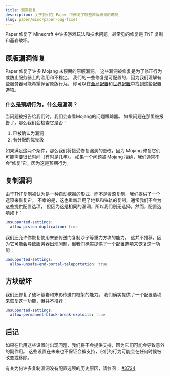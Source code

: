 ```yaml
---
title: 漏洞修复
description: 关于我们在 Paper 中修复了哪些原版漏洞的说明
slug: paper/misc/paper-bug-fixes
---
```


Paper 修复了 Minecraft 中许多游戏玩法和技术问题。最常见的修复是 TNT 复制和基岩破坏。

## 原版漏洞修复

Paper 修复了许多 Mojang 未预期的原版漏洞。
这些漏洞被修复是为了修正行为或防止服务器上的滥用和不稳定。
我们的一些修复是可配置的，因为我们理解有些服务器可能希望保留原版行为。
你可以在[全局配置](/paper/reference/global-configuration)和[世界配置](/paper/reference/world-configuration)中找到这些配置选项。

### 什么是预期行为，什么是漏洞？

当问题被报告给我们时，我们会查看Mojang的问题跟踪器。
如果问题在那里被报告了，那么我们会检查它是否：

1) 已被确认为漏洞
2) 有分配的优先级

如果满足这两个条件，那么我们将接受修复漏洞的更改，因为 Mojang 修复它们可能需要很长时间（有时是几年）。
如果一个问题被 Mojang 拒绝，我们通常不会“修复”它，因为这是预期行为。

## 复制漏洞

由于TNT复制被认为是一种自动挖掘的形式，而不是资源复制，我们提供了一个选项来恢复它。
不幸的是，这也重新启用了地毯和铁轨的复制，通常我们不会为这些提供配置选项，
但因为这是相同的漏洞，所以我们别无选择。然而，配置选项如下：

```yaml title="config/paper-global.yml"
unsupported-settings:
  allow-piston-duplication: true
```

我们还允许你恢复使用末影传送门复制沙子等重力方块的能力。
这并不推荐，因为它可能会导致服务器出现问题，但我们确实提供了一个配置选项来恢复这一功能：
```yaml title="config/paper-global.yml"
unsupported-settings:
  allow-unsafe-end-portal-teleportation: true
```

## 方块破坏

我们还修复了破坏基岩和末影传送门框架的能力。
我们确实提供了一个配置选项来恢复这一功能，但并不推荐：
```yaml title="config/paper-global.yml"
unsupported-settings:
  allow-permanent-block-break-exploits: true
```

## 后记

如果在启用这些设置时出现问题，我们将不会提供支持，因为它们可能会导致意外的副作用。
这些设置在未来也不保证会被支持，它们的行为可能会在任何时候被改变或移除。

有关为何许多复制漏洞没有配置选项的历史原因，请参阅：
[#3724](https://github.com/PaperMC/Paper/issues/3724)
